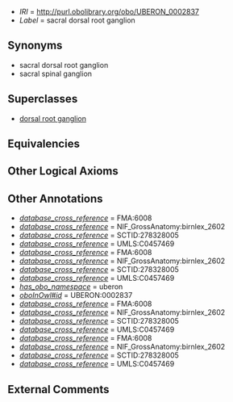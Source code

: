  * *IRI* = http://purl.obolibrary.org/obo/UBERON_0002837
 * *Label* = sacral dorsal root ganglion

## Synonyms

 * sacral dorsal root ganglion
 * sacral spinal ganglion

## Superclasses

 * [dorsal root ganglion](../../UBERON/44/UBERON_0000044.md)

## Equivalencies


## Other Logical Axioms


## Other Annotations

 * *[database_cross_reference](../../ef/oboInOwl#hasDbXref.md)* = FMA:6008
 * *[database_cross_reference](../../ef/oboInOwl#hasDbXref.md)* = NIF_GrossAnatomy:birnlex_2602
 * *[database_cross_reference](../../ef/oboInOwl#hasDbXref.md)* = SCTID:278328005
 * *[database_cross_reference](../../ef/oboInOwl#hasDbXref.md)* = UMLS:C0457469
 * *[database_cross_reference](../../ef/oboInOwl#hasDbXref.md)* = FMA:6008
 * *[database_cross_reference](../../ef/oboInOwl#hasDbXref.md)* = NIF_GrossAnatomy:birnlex_2602
 * *[database_cross_reference](../../ef/oboInOwl#hasDbXref.md)* = SCTID:278328005
 * *[database_cross_reference](../../ef/oboInOwl#hasDbXref.md)* = UMLS:C0457469
 * *[has_obo_namespace](../../ce/oboInOwl#hasOBONamespace.md)* = uberon
 * *[oboInOwl#id](../../id/oboInOwl#id.md)* = UBERON:0002837
 * *[database_cross_reference](../../ef/oboInOwl#hasDbXref.md)* = FMA:6008
 * *[database_cross_reference](../../ef/oboInOwl#hasDbXref.md)* = NIF_GrossAnatomy:birnlex_2602
 * *[database_cross_reference](../../ef/oboInOwl#hasDbXref.md)* = SCTID:278328005
 * *[database_cross_reference](../../ef/oboInOwl#hasDbXref.md)* = UMLS:C0457469
 * *[database_cross_reference](../../ef/oboInOwl#hasDbXref.md)* = FMA:6008
 * *[database_cross_reference](../../ef/oboInOwl#hasDbXref.md)* = NIF_GrossAnatomy:birnlex_2602
 * *[database_cross_reference](../../ef/oboInOwl#hasDbXref.md)* = SCTID:278328005
 * *[database_cross_reference](../../ef/oboInOwl#hasDbXref.md)* = UMLS:C0457469

## External Comments

